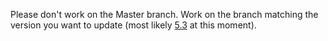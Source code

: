 Please don't work on the Master branch. Work on the branch matching the version you want to update (most likely [5.3](https://github.com/ARMmbed/mbed_OS_API_Docs/tree/5.3) at this moment).